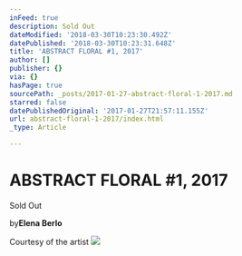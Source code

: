 ```yaml
---
inFeed: true
description: Sold Out
dateModified: '2018-03-30T10:23:30.492Z'
datePublished: '2018-03-30T10:23:31.648Z'
title: 'ABSTRACT FLORAL #1, 2017'
author: []
publisher: {}
via: {}
hasPage: true
sourcePath: _posts/2017-01-27-abstract-floral-1-2017.md
starred: false
datePublishedOriginal: '2017-01-27T21:57:11.155Z'
url: abstract-floral-1-2017/index.html
_type: Article

---
```

# ABSTRACT FLORAL \#1, 2017

Sold Out

by**Elena Berlo**

Courtesy of the artist
![](https://the-grid-user-content.s3-us-west-2.amazonaws.com/4cf7b8f3-e29c-47a2-b34a-3c57020abfa7.jpg)